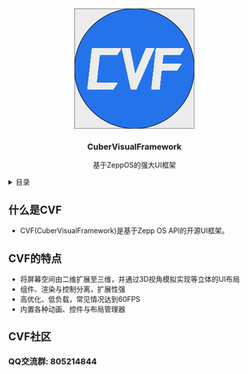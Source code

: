 <a name="readme-top"></a>

<br />
<div align="center">
  <a href="https://github.com/CuberQAQ/CuberVisualFramework">
    <img src="logo.png" alt="Logo">
  </a>

  <h3 align="center">CuberVisualFramework</h3>

  <p align="center">
    基于ZeppOS的强大UI框架
  </p>
</div>

<details>
  <summary>目录</summary>
  <ol>
    <li><a href="#什么是CVF">什么是CVF</a></li>
    <li>
      <a href="#CVF的特点">CVF的特点</a>
    </li>
    <li><a href="#CVF社区">CVF社区</a></li>
  </ol>
</details>


## 什么是CVF
- CVF(CuberVisualFramework)是基于Zepp OS API的开源UI框架。
## CVF的特点 
- 将屏幕空间由二维扩展至三维，并通过3D视角模拟实现等立体的UI布局
- 组件、渲染与控制分离，扩展性强
- 高优化、低负载，常见情况达到60FPS
- 内置各种动画、控件与布局管理器
## CVF社区
### QQ交流群: 805214844
